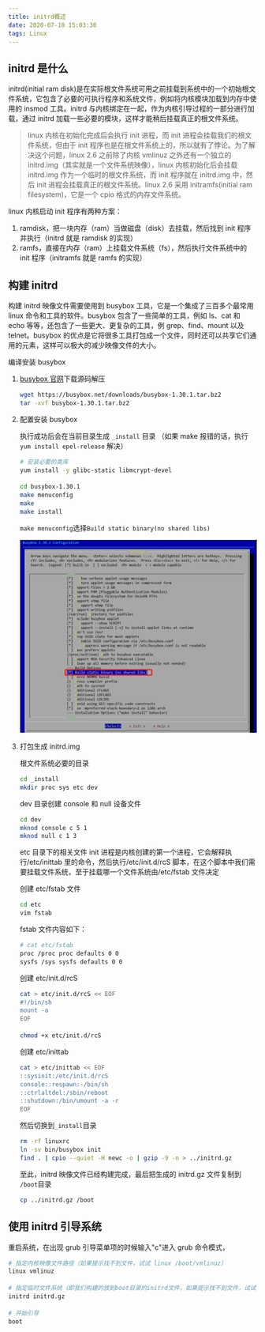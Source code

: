 ```yaml
---
title: initrd概述
date: 2020-07-10 15:03:30
tags: Linux
---
```


## initrd 是什么

initrd(initial ram disk)是在实际根文件系统可用之前挂载到系统中的一个初始根文件系统，它包含了必要的可执行程序和系统文件，例如将内核模块加载到内存中使用的 insmod 工具。initrd 与内核绑定在一起，作为内核引导过程的一部分进行加载，通过 initrd 加载一些必要的模块，这样才能稍后挂载真正的根文件系统。

> linux 内核在初始化完成后会执行 init 进程，而 init 进程会挂载我们的根文件系统，但由于 init 程序也是在根文件系统上的，所以就有了悖论。为了解决这个问题，linux 2.6 之前除了内核 vmlinuz 之外还有一个独立的 initrd.img（其实就是一个文件系统映像），linux 内核初始化后会挂载 initrd.img 作为一个临时的根文件系统，而 init 程序就在 initrd.img 中，然后 init 进程会挂载真正的根文件系统。linux 2.6 采用 initramfs(initial ram filesystem)，它是一个 cpio 格式的内存文件系统。

linux 内核启动 init 程序有两种方案：

1. ramdisk，把一块内存（ram）当做磁盘（disk）去挂载，然后找到 init 程序并执行（initrd 就是 ramdisk 的实现）
2. ramfs，直接在内存（ram）上挂载文件系统（fs），然后执行文件系统中的 init 程序（initramfs 就是 ramfs 的实现）

<!--more-->

## 构建 initrd

构建 initrd 映像文件需要使用到 busybox 工具，它是一个集成了三百多个最常用 linux 命令和工具的软件。busybox 包含了一些简单的工具，例如 ls、cat 和 echo 等等，还包含了一些更大、更复杂的工具，例 grep、find、mount 以及 telnet。busybox 的优点是它将很多工具打包成一个文件，同时还可以共享它们通用的元素，这样可以极大的减少映像文件的大小。

编译安装 busybox

1. [busybox 官网](https://www.busybox.net/)下载源码解压

   ```bash
   wget https://busybox.net/downloads/busybox-1.30.1.tar.bz2
   tar -xvf busybox-1.30.1.tar.bz2
   ```

2. 配置安装 busybox

   执行成功后会在当前目录生成 `_install` 目录 （如果 make 报错的话，执行 `yum install epel-release` 解决）

   ```bash
   # 安装必要的类库
   yum install -y glibc-static libmcrypt-devel

   cd busybox-1.30.1
   make menuconfig
   make
   make install
   ```

   `make menuconfig`选择`Build static binary(no shared libs)`

   ![busybox-menuconfig](/images/linux/busybox-menuconfig.png)

3. 打包生成 initrd.img

   根文件系统必要的目录

   ```bash
   cd _install
   mkdir proc sys etc dev
   ```

   dev 目录创建 console 和 null 设备文件

   ```bash
   cd dev
   mknod console c 5 1
   mknod null c 1 3
   ```

   etc 目录下的相关文件
   init 进程是内核创建的第一个进程，它会解释执行/etc/inittab 里的命令，然后执行/etc/init.d/rcS 脚本，在这个脚本中我们需要挂载文件系统，至于挂载哪一个文件系统由/etc/fstab 文件决定

   创建 etc/fstab 文件

   ```bash
   cd etc
   vim fstab
   ```

   fstab 文件内容如下：

   ```bash
   # cat etc/fstab
   proc /proc proc defaults 0 0
   sysfs /sys sysfs defaults 0 0
   ```

   创建 etc/init.d/rcS

   ```bash
   cat > etc/init.d/rcS << EOF
   #!/bin/sh
   mount -a
   EOF

   chmod +x etc/init.d/rcS
   ```

   创建 etc/inittab

   ```bash
   cat > etc/inittab << EOF
   ::sysinit:/etc/init.d/rcS
   console::respawn:-/bin/sh
   ::ctrlaltdel:/sbin/reboot
   ::shutdown:/bin/umount -a -r
   EOF
   ```

   然后切换到`_install`目录

   ```bash
   rm -rf linuxrc
   ln -sv bin/busybox init
   find . | cpio --quiet -H newc -o | gzip -9 -n > ../initrd.gz
   ```

   至此，initrd 映像文件已经构建完成，最后把生成的 initrd.gz 文件复制到 `/boot`目录

   ```bash
   cp ../initrd.gz /boot
   ```

## 使用 initrd 引导系统

重启系统，在出现 grub 引导菜单项的时候输入"c"进入 grub 命令模式，

```bash
# 指定内核映像文件路径（如果提示找不到文件，试试 linux /boot/vmlinuz）
linux vmlinuz

# 指定临时文件系统（即我们构建的放到boot目录的initrd文件，如果提示找不到文件，试试 linux /boot/initrd.gz）
initrd initrd.gz

# 开始引导
boot
```
